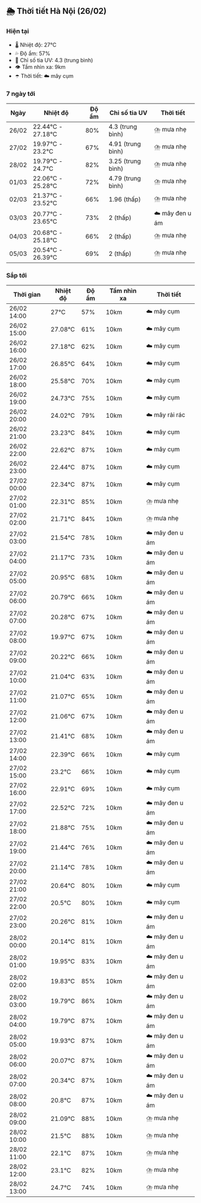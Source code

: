 ## 🌦️ Thời tiết Hà Nội (26/02)

### Hiện tại

- 🌡️ Nhiệt độ: 27℃
- 💦 Độ ẩm: 57%
- 🌟 Chỉ số tia UV: 4.3 (trung bình)
- 👁️ Tầm nhìn xa: 9km
- ☂️ Thời tiết: ☁️ mây cụm

### 7 ngày tới

| Ngày | Nhiệt độ | Độ ẩm | Chỉ số tia UV | Thời tiết |
| --- | --- | --- | --- | --- |
| 26/02 | 22.44℃ - 27.18℃ | 80% | 4.3 (trung bình) | ⛈️ mưa nhẹ |
| 27/02 | 19.97℃ - 23.2℃ | 67% | 4.91 (trung bình) | ⛈️ mưa nhẹ |
| 28/02 | 19.79℃ - 24.7℃ | 82% | 3.25 (trung bình) | ⛈️ mưa nhẹ |
| 01/03 | 22.06℃ - 25.28℃ | 72% | 4.79 (trung bình) | ⛈️ mưa nhẹ |
| 02/03 | 21.37℃ - 23.52℃ | 66% | 1.96 (thấp) | ⛈️ mưa nhẹ |
| 03/03 | 20.77℃ - 23.65℃ | 73% | 2 (thấp) | ☁️ mây đen u ám |
| 04/03 | 20.68℃ - 25.18℃ | 66% | 2 (thấp) | ⛈️ mưa nhẹ |
| 05/03 | 20.54℃ - 26.39℃ | 69% | 2 (thấp) | ⛈️ mưa nhẹ |

### Sắp tới

| Thời gian | Nhiệt độ | Độ ẩm | Tầm nhìn xa | Thời tiết |
| --- | --- | --- | --- | --- |
| 26/02 14:00 | 27℃ | 57% | 10km | ☁️ mây cụm |
| 26/02 15:00 | 27.08℃ | 61% | 10km | ☁️ mây cụm |
| 26/02 16:00 | 27.18℃ | 62% | 10km | ☁️ mây cụm |
| 26/02 17:00 | 26.85℃ | 64% | 10km | ☁️ mây cụm |
| 26/02 18:00 | 25.58℃ | 70% | 10km | ☁️ mây cụm |
| 26/02 19:00 | 24.73℃ | 75% | 10km | ☁️ mây cụm |
| 26/02 20:00 | 24.02℃ | 79% | 10km | ☁️ mây rải rác |
| 26/02 21:00 | 23.23℃ | 84% | 10km | ☁️ mây cụm |
| 26/02 22:00 | 22.62℃ | 87% | 10km | ☁️ mây cụm |
| 26/02 23:00 | 22.44℃ | 87% | 10km | ☁️ mây cụm |
| 27/02 00:00 | 22.34℃ | 87% | 10km | ☁️ mây cụm |
| 27/02 01:00 | 22.31℃ | 85% | 10km | ⛈️ mưa nhẹ |
| 27/02 02:00 | 21.71℃ | 84% | 10km | ⛈️ mưa nhẹ |
| 27/02 03:00 | 21.54℃ | 78% | 10km | ☁️ mây đen u ám |
| 27/02 04:00 | 21.17℃ | 73% | 10km | ☁️ mây đen u ám |
| 27/02 05:00 | 20.95℃ | 68% | 10km | ☁️ mây đen u ám |
| 27/02 06:00 | 20.79℃ | 66% | 10km | ☁️ mây đen u ám |
| 27/02 07:00 | 20.28℃ | 67% | 10km | ☁️ mây đen u ám |
| 27/02 08:00 | 19.97℃ | 67% | 10km | ☁️ mây đen u ám |
| 27/02 09:00 | 20.22℃ | 66% | 10km | ☁️ mây đen u ám |
| 27/02 10:00 | 21.04℃ | 63% | 10km | ☁️ mây đen u ám |
| 27/02 11:00 | 21.07℃ | 65% | 10km | ☁️ mây đen u ám |
| 27/02 12:00 | 21.06℃ | 67% | 10km | ☁️ mây đen u ám |
| 27/02 13:00 | 21.41℃ | 68% | 10km | ☁️ mây đen u ám |
| 27/02 14:00 | 22.39℃ | 66% | 10km | ☁️ mây cụm |
| 27/02 15:00 | 23.2℃ | 66% | 10km | ☁️ mây cụm |
| 27/02 16:00 | 22.91℃ | 69% | 10km | ☁️ mây cụm |
| 27/02 17:00 | 22.52℃ | 72% | 10km | ☁️ mây đen u ám |
| 27/02 18:00 | 21.88℃ | 75% | 10km | ☁️ mây đen u ám |
| 27/02 19:00 | 21.44℃ | 76% | 10km | ☁️ mây đen u ám |
| 27/02 20:00 | 21.14℃ | 78% | 10km | ☁️ mây đen u ám |
| 27/02 21:00 | 20.64℃ | 80% | 10km | ☁️ mây cụm |
| 27/02 22:00 | 20.5℃ | 80% | 10km | ☁️ mây cụm |
| 27/02 23:00 | 20.26℃ | 81% | 10km | ☁️ mây đen u ám |
| 28/02 00:00 | 20.14℃ | 81% | 10km | ☁️ mây đen u ám |
| 28/02 01:00 | 19.95℃ | 83% | 10km | ☁️ mây đen u ám |
| 28/02 02:00 | 19.83℃ | 85% | 10km | ☁️ mây đen u ám |
| 28/02 03:00 | 19.79℃ | 86% | 10km | ☁️ mây đen u ám |
| 28/02 04:00 | 19.79℃ | 87% | 10km | ☁️ mây đen u ám |
| 28/02 05:00 | 19.93℃ | 87% | 10km | ☁️ mây đen u ám |
| 28/02 06:00 | 20.07℃ | 87% | 10km | ☁️ mây đen u ám |
| 28/02 07:00 | 20.34℃ | 87% | 10km | ☁️ mây đen u ám |
| 28/02 08:00 | 20.8℃ | 87% | 10km | ☁️ mây đen u ám |
| 28/02 09:00 | 21.09℃ | 88% | 10km | ⛈️ mưa nhẹ |
| 28/02 10:00 | 21.5℃ | 88% | 10km | ⛈️ mưa nhẹ |
| 28/02 11:00 | 22.1℃ | 87% | 10km | ⛈️ mưa nhẹ |
| 28/02 12:00 | 23.1℃ | 82% | 10km | ⛈️ mưa nhẹ |
| 28/02 13:00 | 24.7℃ | 74% | 10km | ⛈️ mưa nhẹ |
